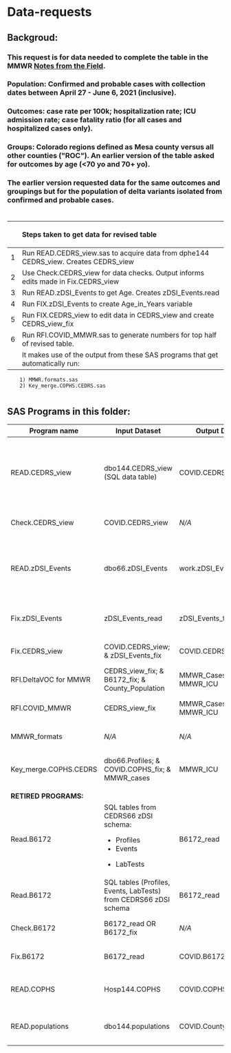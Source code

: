 # Data-requests

## Backgroud: 
### This request is for data needed to complete the table in the MMWR [Notes from the Field](https://docs.google.com/document/d/1Jla02O-FwNHoCOz3zqUEXd80KRmpGzljFKM7hfSf7T4/edit?ts=60f10e65).   
### **Population**:  Confirmed and probable cases with collection dates between April 27 - June 6, 2021 (inclusive).  
### **Outcomes**: case rate per 100k; hospitalization rate; ICU admission rate; case fatality ratio (for all cases and hospitalized cases only).  
### **Groups**: Colorado regions defined as Mesa county versus all other counties ("ROC"). An earlier version of the table asked for outcomes by age (<70 yo and 70+ yo). 
### The earlier version requested data for the same outcomes and groupings but for the population of delta variants isolated from confirmed and probable cases.
#

|     | <p align="left">Steps taken to get data for revised table</p> |
| --- | ------------------------------------------------------------------------------------ |
|1| Run READ.CEDRS_view.sas to acquire data from dphe144 CEDRS_view. Creates CEDRS_view |
|2| Use Check.CEDRS_view for data checks. Output informs edits made in Fix.CEDRS_view|
|3| Run READ.zDSI_Events to get Age. Creates zDSI_Events.read|
|4| Run FIX.zDSI_Events to create Age_in_Years variable|
|5| Run FIX.CEDRS_view to edit data in CEDRS_view and create CEDRS_view_fix
|6| Run RFI.COVID_MMWR.sas to generate numbers for top half of revised table.  
|   | It makes use of the output from these SAS programs that get automatically run:
        1) MMWR.formats.sas
        2) Key_merge.COPHS.CEDRS.sas

#             
## SAS Programs in this folder:

| Program name    | Input Dataset  | Output Dataset   | Purpose                                  
| --------------- | -------------- | ---------------- | ---------------------------------------| 
| READ.CEDRS_view | dbo144.CEDRS_view (SQL data table) | COVID.CEDRS_view | Access CEDRS_view table and adjust variable types and length and save as SAS dataset|
| Check.CEDRS_view| COVID.CEDRS_view|*N/A*|Conduct data quality checks|
|READ.zDSI_Events|dbo66.zDSI_Events|work.zDSI_Events_read|Access Profiles table and adjust variable types and length and save as SAS dataset.
|Fix.zDSI_Events|zDSI_Events_read|zDSI_Events_fix|Convert age for all age types to Age_in_Years
| Fix.CEDRS_view|COVID.CEDRS_view; & zDSI_Events_fix|COVID.CEDRS_view_fix|Edit County and Age variables|
|RFI.DeltaVOC for MMWR|CEDRS_view_fix; & B6172_fix; & County_Population|MMWR_Cases; & MMWR_ICU|Generate numbers for orginal table
|RFI.COVID_MMWR|CEDRS_view_fix|MMWR_Cases; & MMWR_ICU|Generate numbers for revised table
|MMWR_formats| *N/A* | *N/A* |Create user defined formats
|Key_merge.COPHS.CEDRS|dbo66.Profiles; & COVID.COPHS_fix; & MMWR_cases|MMWR_ICU|Merge ICU data from COPHS into MMWR_Cases
||
|**RETIRED PROGRAMS:** | |
| Read.B6172|SQL tables from CEDRS66 zDSI schema: <ul><li>Profiles</li><li>Events</li></ul><ul><li>LabTests</li></ul> |B6172_read|Create SAS dataset of variant cases|
| Read.B6172|SQL tables (Profiles, Events, LabTests) from CEDRS66 zDSI schema |B6172_read|Create SAS dataset of variant cases|| READ.populations|dbo144.populations|COVID.County_Population|Create SAS dataset of county population data|
|Check.B6172|B6172_read OR B6172_fix|*N/A*|Conduct data quality checks|
|Fix.B6172|B6172_read|COVID.B6172_fix|Make edits to B6172.read dataset
| READ.COPHS| Hosp144.COPHS|COVID.COPHS|Create SAS dataset from COPHS hospital data|
| READ.populations|dbo144.populations|COVID.County_Population|County population data to merge with ...|

